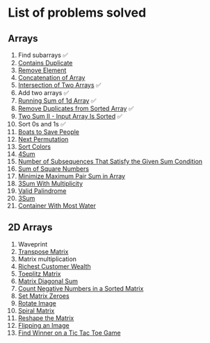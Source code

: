 # List of problems solved

## Arrays

1. Find subarrays ✅
2. [Contains Duplicate](https://leetcode.com/problems/contains-duplicate/description/)
3. [Remove Element](https://leetcode.com/problems/remove-element/description/)
4. [Concatenation of Array](https://leetcode.com/problems/concatenation-of-array/description/)
5. [Intersection of Two Arrays](https://leetcode.com/problems/intersection-of-two-arrays/description/) ✅
6. Add two arrays ✅
7. [Running Sum of 1d Array](https://leetcode.com/problems/running-sum-of-1d-array/description/) ✅
8. [Remove Duplicates from Sorted Array](https://leetcode.com/problems/remove-duplicates-from-sorted-array/description/) ✅
9. [Two Sum II - Input Array Is Sorted](https://leetcode.com/problems/two-sum-ii-input-array-is-sorted/description/) ✅
10. Sort 0s and 1s ✅
11. [Boats to Save People](https://leetcode.com/problems/boats-to-save-people/)
12. [Next Permutation](https://leetcode.com/problems/next-permutation/)
13. [Sort Colors](https://leetcode.com/problems/sort-colors/description/)
14. [4Sum](https://leetcode.com/problems/4sum/description/)
15. [Number of Subsequences That Satisfy the Given Sum Condition](https://leetcode.com/problems/number-of-subsequences-that-satisfy-the-given-sum-condition/description/)
16. [Sum of Square Numbers](https://leetcode.com/problems/sum-of-square-numbers/description/)
17. [Minimize Maximum Pair Sum in Array](https://leetcode.com/problems/minimize-maximum-pair-sum-in-array/description/)
18. [3Sum With Multiplicity](https://leetcode.com/problems/3sum-with-multiplicity/description/)
19. [Valid Palindrome](https://leetcode.com/problems/valid-palindrome/description/)
20. [3Sum](https://leetcode.com/problems/3sum/description/)
21. [Container With Most Water](https://leetcode.com/problems/container-with-most-water/description/)

## 2D Arrays

1. Waveprint
2. [Transpose Matrix](https://leetcode.com/problems/transpose-matrix/description/)
3. Matrix multiplication
4. [Richest Customer Wealth](https://leetcode.com/problems/richest-customer-wealth/description/)
5. [Toeplitz Matrix](https://leetcode.com/problems/toeplitz-matrix/description/)
6. [Matrix Diagonal Sum](https://leetcode.com/problems/matrix-diagonal-sum/description/)
7. [Count Negative Numbers in a Sorted Matrix](https://leetcode.com/problems/count-negative-numbers-in-a-sorted-matrix/description/)
8. [Set Matrix Zeroes](https://leetcode.com/problems/set-matrix-zeroes/description/)
9. [Rotate Image](https://leetcode.com/problems/rotate-image/description/)
10. [Spiral Matrix](https://leetcode.com/problems/spiral-matrix/description/)
11. [Reshape the Matrix](https://leetcode.com/problems/reshape-the-matrix/description/)
12. [Flipping an Image](https://leetcode.com/problems/flipping-an-image/description/)
13. [Find Winner on a Tic Tac Toe Game](https://leetcode.com/problems/find-winner-on-a-tic-tac-toe-game/description/)
